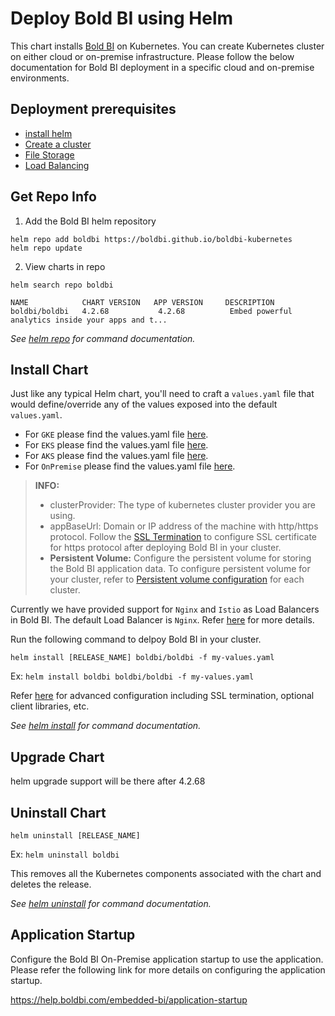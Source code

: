 # Deploy Bold BI using Helm

This chart installs [Bold BI](https://www.boldbi.com/) on Kubernetes. You can create Kubernetes cluster on either cloud or on-premise infrastructure. Please follow the below documentation for Bold BI deployment in a specific cloud and on-premise environments.
    
## Deployment prerequisites

* [install helm](https://helm.sh/docs/intro/install/)
* [Create a cluster](docs/pre-requisites.md#create-a-cluster)
* [File Storage](docs/pre-requisites.md#file-storage)
* [Load Balancing](docs/pre-requisites.md#load-balancing)

## Get Repo Info

1. Add the Bold BI helm repository

```console
helm repo add boldbi https://boldbi.github.io/boldbi-kubernetes
helm repo update
```

2. View charts in repo

```console
helm search repo boldbi

NAME            CHART VERSION   APP VERSION     DESCRIPTION
boldbi/boldbi   4.2.68           4.2.68          Embed powerful analytics inside your apps and t...
```

_See [helm repo](https://helm.sh/docs/helm/helm_repo/) for command documentation._

## Install Chart

Just like any typical Helm chart, you'll need to craft a `values.yaml` file that would define/override any of the values exposed into the default `values.yaml`.

* For `GKE` please find the values.yaml file [here](custom-values/gke-values.yaml).
* For `EKS` please find the values.yaml file [here](custom-values/eks-values.yaml).
* For `AKS` please find the values.yaml file [here](custom-values/aks-values.yaml).
* For `OnPremise` please find the values.yaml file [here](custom-values/onpremise-values.yaml).

> **INFO:**
> * clusterProvider: The type of kubernetes cluster provider you are using.
> * appBaseUrl: Domain or IP address of the machine with http/https protocol. Follow the [SSL Termination](docs/configuration.md#ssl-termination) to configure SSL certificate for https protocol after deploying Bold BI in your cluster.
> * **Persistent Volume:** Configure the persistent volume for storing the Bold BI application data. To configure persistent volume for your cluster, refer to [Persistent volume configuration](docs/configuration.md#persistent-volume) for each cluster.

Currently we have provided support for `Nginx` and `Istio` as Load Balancers in Bold BI. The default Load Balancer is `Nginx`. Refer [here](docs/configuration.md#load-balancing) for more details.

Run the following command to delpoy Bold BI in your cluster.

```console
helm install [RELEASE_NAME] boldbi/boldbi -f my-values.yaml
```
Ex: `helm install boldbi boldbi/boldbi -f my-values.yaml`

Refer [here](docs/configuration.md) for advanced configuration including SSL termination, optional client libraries, etc.

_See [helm install](https://helm.sh/docs/helm/helm_install/) for command documentation._

## Upgrade Chart

helm upgrade support will be there after 4.2.68

## Uninstall Chart

```console
helm uninstall [RELEASE_NAME]
```
Ex: `helm uninstall boldbi`

This removes all the Kubernetes components associated with the chart and deletes the release.

_See [helm uninstall](https://helm.sh/docs/helm/helm_uninstall/) for command documentation._

## Application Startup

Configure the Bold BI On-Premise application startup to use the application. Please refer the following link for more details on configuring the application startup.
    
https://help.boldbi.com/embedded-bi/application-startup
